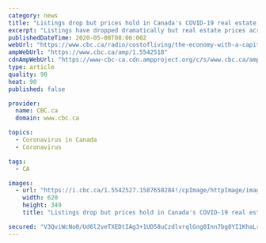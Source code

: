 ```yaml
---
category: news
title: "Listings drop but prices hold in Canada's COVID-19 real estate market"
excerpt: "Listings have dropped dramatically but real estate prices across Canada are, for the most part, holding up during the COVID-19 pandemic. But how stable is our real estate market, and what could happen if it starts to crater?"
publishedDateTime: 2020-05-08T08:06:00Z
webUrl: "https://www.cbc.ca/radio/costofliving/the-economy-with-a-capital-e-1.5542514/listings-drop-but-prices-hold-in-canada-s-covid-19-real-estate-market-1.5542518"
ampWebUrl: "https://www.cbc.ca/amp/1.5542518"
cdnAmpWebUrl: "https://www-cbc-ca.cdn.ampproject.org/c/s/www.cbc.ca/amp/1.5542518"
type: article
quality: 90
heat: 90
published: false

provider:
  name: CBC.ca
  domain: www.cbc.ca

topics:
  - Coronavirus in Canada
  - Coronavirus

tags:
  - CA

images:
  - url: "https://i.cbc.ca/1.5542527.1587658284!/cpImage/httpImage/image.jpg_gen/derivatives/16x9_620/toronto-home-sales-20200403.jpg"
    width: 620
    height: 349
    title: "Listings drop but prices hold in Canada's COVID-19 real estate market"

secured: "V3QviWcNo0/Ud6l2veTXEDtIAg3+1UD58uCzdlvrqlGng0Inn7bg0YI1KhaLrqeK3jJEh7+QWS6I61bVgdoFc8EzkV+qsGzxokfGEnCLMHQTcF1QnOQhnmUini9CTZQVpmcHCC/Sa8kVVoAXtbRgIKK1ywHwGzGqFTrGR3b0igrK4DoBr4fy56ZupHpREUqZWS5R/XWSX8tnRhxBKLoG1oUGBWfZlXkTcFX7w4DdMs0/8F3q6k73GbfhSPQEuW3Yl5gBAcGcrTDoFEdPYXS0cCRCkEYRfZwIPx+fIothIEBwR3yBDpNqMtVmX5sDqW9PNmJF9wqydhzQXELBOuISfgWqLWK8w3oiCM8JmopfUQrnyc3yTwcdet+oL7QngZmf4lVf/bMA89+PRLkA6iq2F5M8I9Co1No10/ueYksLZgVrW6OQsotVSrughaFs2EWFkVimk1r/ibZdhT1/QY0vd01LP0JpWFq95dlTzZS0Iuw=;HiFyr5YLDatlYRQrtO0ZzA=="
---
```


